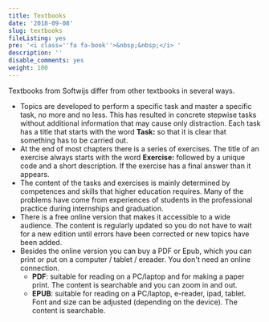 ```yaml
---
title: Textbooks
date: '2018-09-08'
slug: textbooks
fileListing: yes
pre: '<i class=''fa fa-book''>&nbsp;&nbsp;</i> '
description: ''
disable_comments: yes
weight: 100
---
```


Textbooks from Softwijs differ from other textbooks in several ways.

-  Topics are developed to perform a specific task and master a specific task, no more and no less. This has resulted in concrete stepwise tasks without additional information that may cause only distraction. Each task has a title that starts with the word **Task:** so that it is clear that something has to be carried out.
-  At the end of most chapters there is a series of exercises. The title of an exercise always starts with the word **Exercise:** followed by a unique code and a short description. If the exercise has a final answer than it appears.
-  The content of the tasks and exercises is mainly determined by competences and skills that higher education requires. Many of the problems have come from experiences of students in the professional practice during internships and graduation.
-  There is a free online version that makes it accessible to a wide audience. The content is regularly updated so you do not have to wait for a new edition until errors have been corrected or new topics have been added.
-  Besides the online version you can buy a PDF or Epub, which you can print or put on a computer / tablet / ereader. You don't need an online connection.
    +  **PDF**: suitable for reading on a PC/laptop and for making a paper print. The content is searchable and you can zoom in and out.
    +  **EPUB**: suitable for reading on a PC/laptop, e-reader, ipad, tablet. Font and size can be adjusted (depending on the device). The content is searchable.
